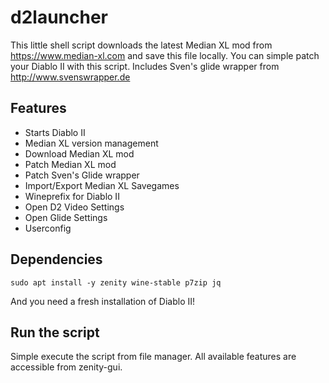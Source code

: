 # d2launcher
This little shell script downloads the latest Median XL mod from https://www.median-xl.com and save this file locally. You can simple patch your Diablo II with this script. Includes Sven's glide wrapper from http://www.svenswrapper.de

## Features
* Starts Diablo II
* Median XL version management
* Download Median XL mod
* Patch Median XL mod
* Patch Sven's Glide wrapper
* Import/Export Median XL Savegames
* Wineprefix for Diablo II
* Open D2 Video Settings
* Open Glide Settings
* Userconfig

## Dependencies
```
sudo apt install -y zenity wine-stable p7zip jq
```
And you need a fresh installation of Diablo II!

## Run the script
Simple execute the script from file manager. All available features are accessible  from zenity-gui.
